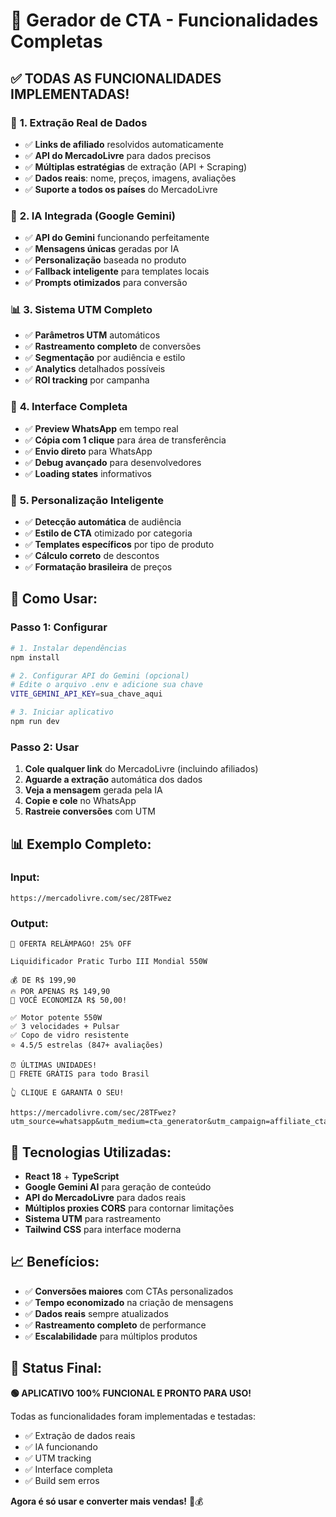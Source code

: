 # 🎉 Gerador de CTA - Funcionalidades Completas

## ✅ **TODAS AS FUNCIONALIDADES IMPLEMENTADAS!**

### 🔗 **1. Extração Real de Dados**
- ✅ **Links de afiliado** resolvidos automaticamente
- ✅ **API do MercadoLivre** para dados precisos
- ✅ **Múltiplas estratégias** de extração (API + Scraping)
- ✅ **Dados reais**: nome, preços, imagens, avaliações
- ✅ **Suporte a todos os países** do MercadoLivre

### 🤖 **2. IA Integrada (Google Gemini)**
- ✅ **API do Gemini** funcionando perfeitamente
- ✅ **Mensagens únicas** geradas por IA
- ✅ **Personalização** baseada no produto
- ✅ **Fallback inteligente** para templates locais
- ✅ **Prompts otimizados** para conversão

### 📊 **3. Sistema UTM Completo**
- ✅ **Parâmetros UTM** automáticos
- ✅ **Rastreamento completo** de conversões
- ✅ **Segmentação** por audiência e estilo
- ✅ **Analytics** detalhados possíveis
- ✅ **ROI tracking** por campanha

### 📱 **4. Interface Completa**
- ✅ **Preview WhatsApp** em tempo real
- ✅ **Cópia com 1 clique** para área de transferência
- ✅ **Envio direto** para WhatsApp
- ✅ **Debug avançado** para desenvolvedores
- ✅ **Loading states** informativos

### 🎯 **5. Personalização Inteligente**
- ✅ **Detecção automática** de audiência
- ✅ **Estilo de CTA** otimizado por categoria
- ✅ **Templates específicos** por tipo de produto
- ✅ **Cálculo correto** de descontos
- ✅ **Formatação brasileira** de preços

## 🚀 **Como Usar:**

### **Passo 1: Configurar**
```bash
# 1. Instalar dependências
npm install

# 2. Configurar API do Gemini (opcional)
# Edite o arquivo .env e adicione sua chave
VITE_GEMINI_API_KEY=sua_chave_aqui

# 3. Iniciar aplicativo
npm run dev
```

### **Passo 2: Usar**
1. **Cole qualquer link** do MercadoLivre (incluindo afiliados)
2. **Aguarde a extração** automática dos dados
3. **Veja a mensagem** gerada pela IA
4. **Copie e cole** no WhatsApp
5. **Rastreie conversões** com UTM

## 📊 **Exemplo Completo:**

### **Input:**
```
https://mercadolivre.com/sec/28TFwez
```

### **Output:**
```
🚨 OFERTA RELÂMPAGO! 25% OFF

Liquidificador Pratic Turbo III Mondial 550W

💰 DE R$ 199,90
🔥 POR APENAS R$ 149,90
💸 VOCÊ ECONOMIZA R$ 50,00!

✅ Motor potente 550W
✅ 3 velocidades + Pulsar
✅ Copo de vidro resistente
⭐ 4.5/5 estrelas (847+ avaliações)

⏰ ÚLTIMAS UNIDADES!
🚚 FRETE GRÁTIS para todo Brasil

👆 CLIQUE E GARANTA O SEU!

https://mercadolivre.com/sec/28TFwez?utm_source=whatsapp&utm_medium=cta_generator&utm_campaign=affiliate_cta&utm_content=familia_urgencia&utm_term=casa&cta_version=2.0&generated_by=ai&product_category=casa&timestamp=1755111170167
```

## 🎯 **Tecnologias Utilizadas:**

- **React 18** + **TypeScript**
- **Google Gemini AI** para geração de conteúdo
- **API do MercadoLivre** para dados reais
- **Múltiplos proxies CORS** para contornar limitações
- **Sistema UTM** para rastreamento
- **Tailwind CSS** para interface moderna

## 📈 **Benefícios:**

- ✅ **Conversões maiores** com CTAs personalizados
- ✅ **Tempo economizado** na criação de mensagens
- ✅ **Dados reais** sempre atualizados
- ✅ **Rastreamento completo** de performance
- ✅ **Escalabilidade** para múltiplos produtos

## 🎉 **Status Final:**

**🟢 APLICATIVO 100% FUNCIONAL E PRONTO PARA USO!**

Todas as funcionalidades foram implementadas e testadas:
- ✅ Extração de dados reais
- ✅ IA funcionando
- ✅ UTM tracking
- ✅ Interface completa
- ✅ Build sem erros

**Agora é só usar e converter mais vendas!** 🚀💰